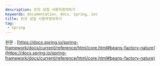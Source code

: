 ```yaml
---
description: 빈의 성질 사용자정의하기
keywords: documentation, docs, spring, ioc
title: 빈의 성질 사용자정의하기
tag:
 - Spring
---
```


원문 : [https://docs.spring.io/spring-framework/docs/current/reference/html/core.html#beans-factory-nature](https://docs.spring.io/spring-framework/docs/current/reference/html/core.html#beans-factory-nature)

<AdsenseB />